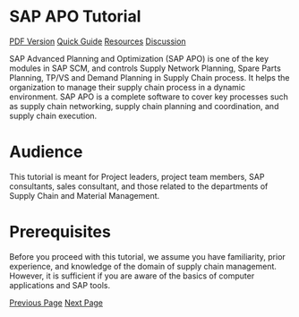# SAP APO Tutorial
[PDF Version](../sap_apo/sap_apo_pdf_version.md)
[Quick Guide](../sap_apo/sap_apo_quick_guide.md)
[Resources](../sap_apo/sap_apo_useful_resources.md)
[Discussion](../sap_apo/sap_apo_discussion.md)

SAP Advanced Planning and Optimization (SAP APO) is one of the key modules in SAP SCM, and controls Supply Network Planning, Spare Parts Planning, TP/VS and Demand Planning in Supply Chain process. It helps the organization to manage their supply chain process in a dynamic environment. SAP APO is a complete software to cover key processes such as supply chain networking, supply chain planning and coordination, and supply chain execution.

# Audience
This tutorial is meant for Project leaders, project team members, SAP consultants, sales consultant, and those related to the departments of Supply Chain and Material Management.

# Prerequisites
Before you proceed with this tutorial, we assume you have familiarity, prior experience, and knowledge of the domain of supply chain management. However, it is sufficient if you are aware of the basics of computer applications and SAP tools.


[Previous Page](../sap_apo/index.md) [Next Page](../sap_apo/sap_apo_introduction.md) 
